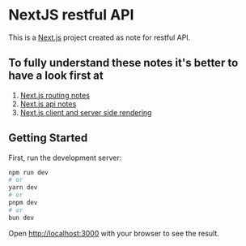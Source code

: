 # NextJS restful API

This is a [Next.js](https://nextjs.org) project created as note for restful API.

## To fully understand these notes it's better to have a look first at

1. [Next.js routing notes](https://github.com/Raffaele/next-js-routing-notes)
2. [Next.js api notes](https://github.com/Raffaele/next-js-api-notes)
3. [Next.js client and server side rendering](https://github.com/Raffaele/next-js-server-client-side-rendering)

## Getting Started

First, run the development server:

```bash
npm run dev
# or
yarn dev
# or
pnpm dev
# or
bun dev
```

Open [http://localhost:3000](http://localhost:3000) with your browser to see the result.
